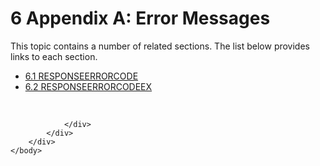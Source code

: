 <html dir="LTR" xmlns:mshelp="http://msdn.microsoft.com/mshelp" xmlns:ddue="http://ddue.schemas.microsoft.com/authoring/2003/5" xmlns:xlink="http://www.w3.org/1999/xlink" xmlns:tool="http://www.microsoft.com/tooltip">
    <head>
        <meta http-equiv="Content-Type" content="text/html; CHARSET=utf-8"></meta>
        <meta name="save" content="history"></meta>
        <title>6 Appendix A: Error Messages</title>
        <xml>
            <mshelp:toctitle title="6 Appendix A: Error Messages"></mshelp:toctitle>
            <mshelp:rltitle title="[MS-SSAS8]: Appendix A: Error Messages"></mshelp:rltitle>
            <mshelp:keyword index="A" term="f313d5af-5444-4a3b-b6a3-bb3e681c21d5"></mshelp:keyword>
            <mshelp:attr name="DCSext.ContentType" value="open specification"></mshelp:attr>
            <mshelp:attr name="AssetID" value="f313d5af-5444-4a3b-b6a3-bb3e681c21d5"></mshelp:attr>
            <mshelp:attr name="TopicType" value="kbRef"></mshelp:attr>
            <mshelp:attr name="DCSext.Title" value="[MS-SSAS8]: Appendix A: Error Messages" />
        </xml>
    </head>
    <body>
        <div id="header">
            <h1 class="heading">6 Appendix A: Error Messages</h1>
        </div>
        <div id="mainSection">
            <div id="mainBody">
                <div id="allHistory" class="saveHistory"></div>
                <div id="sectionSection0" class="section" name="collapseableSection">
                    <p>This topic contains a number of related sections. The list below provides links to each section.<br /></p><ul><li><span><a href="76e6b05d-d0f0-417f-bab0-0cc0066d5dba.md">6.1 RESPONSEERRORCODE</a></span></li><li><span><a href="d83008bc-61c9-4929-b6bf-afd1420e88a2.md">6.2 RESPONSEERRORCODEEX</a></span></li></ul><p><br /></p>


                </div>
            </div>
        </div>
    </body>
</html>